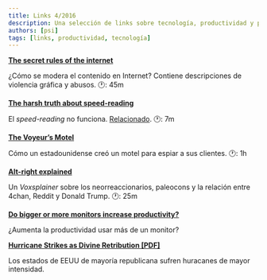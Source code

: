 ```yaml
---
title: Links 4/2016
description: Una selección de links sobre tecnología, productividad y política.
authors: [psi]
tags: [links, productividad, tecnología]
---
```


[**The secret rules of the internet**](http://www.theverge.com/2016/4/13/11387934/internet-moderator-history-youtube-facebook-reddit-censorship-free-speech)

¿Cómo se modera el contenido en Internet?
Contiene descripciones de violencia gráfica y abusos. 🕐: 45m

[**The harsh truth about speed-reading**](http://kernelmag.dailydot.com/issue-sections/features-issue-sections/16352/speed-reading-does-not-work/)

El *speed-reading* no funciona.
[Relacionado](http://www.nytimes.com/2016/04/17/opinion/sunday/sorry-you-cant-speed-read.html).
🕐: 7m

[**The Voyeur’s Motel**](http://www.newyorker.com/magazine/2016/04/11/gay-talese-the-voyeurs-motel)

Cómo un estadounidense creó un motel para espiar a sus clientes. 🕐: 1h

[**Alt-right explained**](http://www.vox.com/2016/4/18/11434098/alt-right-explained)

Un *Voxsplainer* sobre los neorreaccionarios, paleocons y la relación entre
4chan, Reddit y Donald Trump. 🕐: 25m

[**Do bigger or more monitors increase productivity?**](http://skeptics.stackexchange.com/questions/1700)

¿Aumenta la productividad usar más de un monitor?

[**Hurricane Strikes as Divine Retribution [PDF]**](http://scholar.buffalostate.edu/warrenrj/files/2016/03/SKEPTIC-21-1-Hurricane-Strikes.pdf)

Los estados de EEUU de mayoría republicana sufren huracanes de mayor intensidad.
